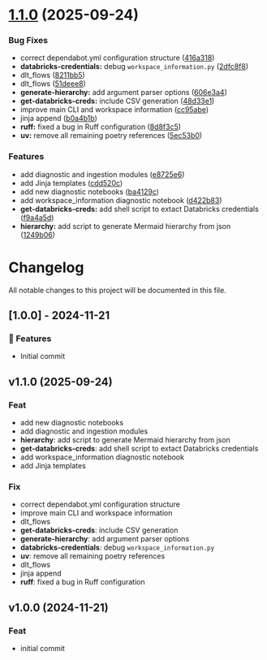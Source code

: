# [1.1.0](https://github.com/thms317/dbx-toolkit/compare/v1.0.0...v1.1.0) (2025-09-24)


### Bug Fixes

* correct dependabot.yml configuration structure ([416a318](https://github.com/thms317/dbx-toolkit/commit/416a318b8a1751469f886c70b255b93c219c219f))
* **databricks-credentials:** debug `workspace_information.py` ([2dfc8f8](https://github.com/thms317/dbx-toolkit/commit/2dfc8f8253d1cb5e71ca78159290c2bc0fe9d270))
* dlt_flows ([8211bb5](https://github.com/thms317/dbx-toolkit/commit/8211bb576c7de9460e2d68ef0edbed4b7a338ad5))
* dlt_flows ([51deee8](https://github.com/thms317/dbx-toolkit/commit/51deee8e4d29bc54d2ec322fd539bdc8ce09b3fd))
* **generate-hierarchy:** add argument parser options ([606e3a4](https://github.com/thms317/dbx-toolkit/commit/606e3a4fb69655faa4a723a81e545844a2c81e92))
* **get-databricks-creds:** include CSV generation ([48d33e1](https://github.com/thms317/dbx-toolkit/commit/48d33e19f2d771d04657f89e6a70fc9dc80e8556))
* improve main CLI and workspace information ([cc95abe](https://github.com/thms317/dbx-toolkit/commit/cc95abe0d642ea5214dbe05837fb44426f5253e1))
* jinja append ([b0a4b1b](https://github.com/thms317/dbx-toolkit/commit/b0a4b1bd57ac25cd9fbfa199f70c347a6e1d9e7b))
* **ruff:** fixed a bug in Ruff configuration ([8d8f3c5](https://github.com/thms317/dbx-toolkit/commit/8d8f3c59010d2b3416bfa0e4eb1b8fd1bc14621f))
* **uv:** remove all remaining poetry references ([5ec53b0](https://github.com/thms317/dbx-toolkit/commit/5ec53b0526ff132b6643347cdfdc8d2adc1c6cd7))


### Features

* add diagnostic and ingestion modules ([e8725e6](https://github.com/thms317/dbx-toolkit/commit/e8725e6d76bd8121a663d4211c6da424b023922c))
* add Jinja templates ([cdd520c](https://github.com/thms317/dbx-toolkit/commit/cdd520c5c4c784347987d968b71a5beb16480199))
* add new diagnostic notebooks ([ba4129c](https://github.com/thms317/dbx-toolkit/commit/ba4129c3572a640c527dd3bbe8b1bca3a3365b45))
* add workspace_information diagnostic notebook ([d422b83](https://github.com/thms317/dbx-toolkit/commit/d422b83f8dd1ad2fdd4ec6cb84f99fcb30215129))
* **get-databricks-creds:** add shell script to extact Databricks credentials ([f9a4a5d](https://github.com/thms317/dbx-toolkit/commit/f9a4a5d4ef71f525edd56282143e069341baef41))
* **hierarchy:** add script to generate Mermaid hierarchy from json ([1249b06](https://github.com/thms317/dbx-toolkit/commit/1249b0609e03784383b1cf89c4ec8f32cff5dd99))

# Changelog

All notable changes to this project will be documented in this file.

## [1.0.0] - 2024-11-21

### 🚀 Features

- Initial commit

## v1.1.0 (2025-09-24)

### Feat

- add new diagnostic notebooks
- add diagnostic and ingestion modules
- **hierarchy**: add script to generate Mermaid hierarchy from json
- **get-databricks-creds**: add shell script to extact Databricks credentials
- add workspace_information diagnostic notebook
- add Jinja templates

### Fix

- correct dependabot.yml configuration structure
- improve main CLI and workspace information
- dlt_flows
- **get-databricks-creds**: include CSV generation
- **generate-hierarchy**: add argument parser options
- **databricks-credentials**: debug `workspace_information.py`
- **uv**: remove all remaining poetry references
- dlt_flows
- jinja append
- **ruff**: fixed a bug in Ruff configuration

## v1.0.0 (2024-11-21)

### Feat

- initial commit

